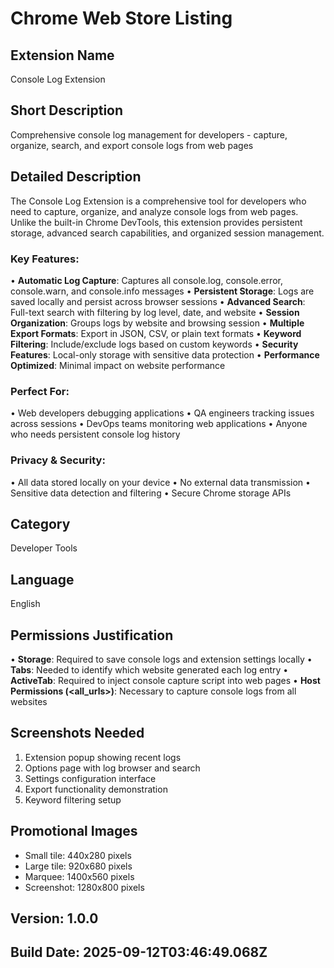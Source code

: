 
# Chrome Web Store Listing

## Extension Name
Console Log Extension

## Short Description
Comprehensive console log management for developers - capture, organize, search, and export console logs from web pages

## Detailed Description
The Console Log Extension is a comprehensive tool for developers who need to capture, organize, and analyze console logs from web pages. Unlike the built-in Chrome DevTools, this extension provides persistent storage, advanced search capabilities, and organized session management.

### Key Features:
• **Automatic Log Capture**: Captures all console.log, console.error, console.warn, and console.info messages
• **Persistent Storage**: Logs are saved locally and persist across browser sessions
• **Advanced Search**: Full-text search with filtering by log level, date, and website
• **Session Organization**: Groups logs by website and browsing session
• **Multiple Export Formats**: Export in JSON, CSV, or plain text formats
• **Keyword Filtering**: Include/exclude logs based on custom keywords
• **Security Features**: Local-only storage with sensitive data protection
• **Performance Optimized**: Minimal impact on website performance

### Perfect For:
• Web developers debugging applications
• QA engineers tracking issues across sessions
• DevOps teams monitoring web applications
• Anyone who needs persistent console log history

### Privacy & Security:
• All data stored locally on your device
• No external data transmission
• Sensitive data detection and filtering
• Secure Chrome storage APIs

## Category
Developer Tools

## Language
English

## Permissions Justification
• **Storage**: Required to save console logs and extension settings locally
• **Tabs**: Needed to identify which website generated each log entry
• **ActiveTab**: Required to inject console capture script into web pages
• **Host Permissions (<all_urls>)**: Necessary to capture console logs from all websites

## Screenshots Needed
1. Extension popup showing recent logs
2. Options page with log browser and search
3. Settings configuration interface
4. Export functionality demonstration
5. Keyword filtering setup

## Promotional Images
- Small tile: 440x280 pixels
- Large tile: 920x680 pixels
- Marquee: 1400x560 pixels
- Screenshot: 1280x800 pixels

## Version: 1.0.0
## Build Date: 2025-09-12T03:46:49.068Z
